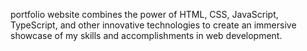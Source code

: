 portfolio website combines the power of HTML, CSS, JavaScript, TypeScript, and other innovative technologies to create an immersive showcase of my skills and accomplishments in web development.
